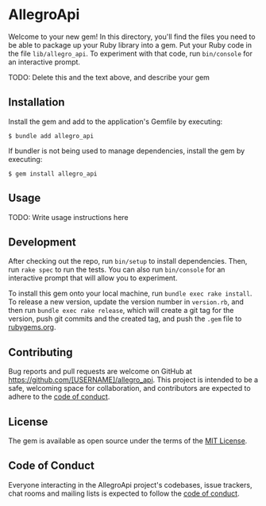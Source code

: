 # AllegroApi

Welcome to your new gem! In this directory, you'll find the files you need to be able to package up your Ruby library into a gem. Put your Ruby code in the file `lib/allegro_api`. To experiment with that code, run `bin/console` for an interactive prompt.

TODO: Delete this and the text above, and describe your gem

## Installation

Install the gem and add to the application's Gemfile by executing:

    $ bundle add allegro_api

If bundler is not being used to manage dependencies, install the gem by executing:

    $ gem install allegro_api

## Usage

TODO: Write usage instructions here

## Development

After checking out the repo, run `bin/setup` to install dependencies. Then, run `rake spec` to run the tests. You can also run `bin/console` for an interactive prompt that will allow you to experiment.

To install this gem onto your local machine, run `bundle exec rake install`. To release a new version, update the version number in `version.rb`, and then run `bundle exec rake release`, which will create a git tag for the version, push git commits and the created tag, and push the `.gem` file to [rubygems.org](https://rubygems.org).

## Contributing

Bug reports and pull requests are welcome on GitHub at https://github.com/[USERNAME]/allegro_api. This project is intended to be a safe, welcoming space for collaboration, and contributors are expected to adhere to the [code of conduct](https://github.com/[USERNAME]/allegro_api/blob/master/CODE_OF_CONDUCT.md).

## License

The gem is available as open source under the terms of the [MIT License](https://opensource.org/licenses/MIT).

## Code of Conduct

Everyone interacting in the AllegroApi project's codebases, issue trackers, chat rooms and mailing lists is expected to follow the [code of conduct](https://github.com/[USERNAME]/allegro_api/blob/master/CODE_OF_CONDUCT.md).
